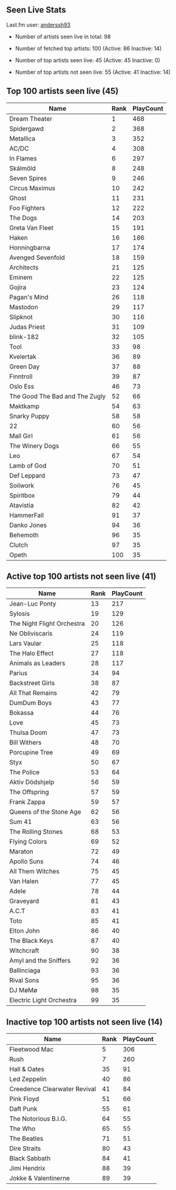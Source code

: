 ## Seen Live Stats

Last.fm user: [anderssh93](https://www.last.fm/user/anderssh93)

- Number of artists seen live in total: 98

- Number of fetched top artists: 100 (Active: 86 Inactive: 14)

- Number of top artists seen live: 45 (Active: 45 Inactive: 0)

- Number of top artists not seen live: 55 (Active: 41 Inactive: 14)

## Top 100 artists seen live (45)

Name                           | Rank | PlayCount
------------------------------ | ---- | ---------
Dream Theater                  | 1    | 468      
Spidergawd                     | 2    | 368      
Metallica                      | 3    | 352      
AC/DC                          | 4    | 308      
In Flames                      | 6    | 297      
Skálmöld                       | 8    | 248      
Seven Spires                   | 9    | 246      
Circus Maximus                 | 10   | 242      
Ghost                          | 11   | 231      
Foo Fighters                   | 12   | 222      
The Dogs                       | 14   | 203      
Greta Van Fleet                | 15   | 191      
Haken                          | 16   | 186      
Honningbarna                   | 17   | 174      
Avenged Sevenfold              | 18   | 159      
Architects                     | 21   | 125      
Eminem                         | 22   | 125      
Gojira                         | 23   | 124      
Pagan's Mind                   | 26   | 118      
Mastodon                       | 29   | 117      
Slipknot                       | 30   | 116      
Judas Priest                   | 31   | 109      
blink-182                      | 32   | 105      
Tool                           | 33   | 98       
Kvelertak                      | 36   | 89       
Green Day                      | 37   | 88       
Finntroll                      | 39   | 87       
Oslo Ess                       | 46   | 73       
The Good The Bad and The Zugly | 52   | 66       
Maktkamp                       | 54   | 63       
Snarky Puppy                   | 58   | 58       
22                             | 60   | 56       
Mall Girl                      | 61   | 56       
The Winery Dogs                | 66   | 55       
Leo                            | 67   | 54       
Lamb of God                    | 70   | 51       
Def Leppard                    | 73   | 47       
Soilwork                       | 76   | 45       
Spiritbox                      | 79   | 44       
Atavistia                      | 82   | 42       
HammerFall                     | 91   | 37       
Danko Jones                    | 94   | 36       
Behemoth                       | 96   | 35       
Clutch                         | 97   | 35       
Opeth                          | 100  | 35       

## Active top 100 artists not seen live (41)

Name                       | Rank | PlayCount
-------------------------- | ---- | ---------
Jean-Luc Ponty             | 13   | 217      
Sylosis                    | 19   | 129      
The Night Flight Orchestra | 20   | 126      
Ne Obliviscaris            | 24   | 119      
Lars Vaular                | 25   | 118      
The Halo Effect            | 27   | 118      
Animals as Leaders         | 28   | 117      
Parius                     | 34   | 94       
Backstreet Girls           | 38   | 87       
All That Remains           | 42   | 79       
DumDum Boys                | 43   | 77       
Bokassa                    | 44   | 76       
Love                       | 45   | 73       
Thulsa Doom                | 47   | 73       
Bill Withers               | 48   | 70       
Porcupine Tree             | 49   | 69       
Styx                       | 50   | 67       
The Police                 | 53   | 64       
Aktiv Dödshjelp            | 56   | 59       
The Offspring              | 57   | 59       
Frank Zappa                | 59   | 57       
Queens of the Stone Age    | 62   | 56       
Sum 41                     | 63   | 56       
The Rolling Stones         | 68   | 53       
Flying Colors              | 69   | 52       
Maraton                    | 72   | 49       
Apollo Suns                | 74   | 46       
All Them Witches           | 75   | 45       
Van Halen                  | 77   | 45       
Adele                      | 78   | 44       
Graveyard                  | 81   | 43       
A.C.T                      | 83   | 41       
Toto                       | 85   | 41       
Elton John                 | 86   | 40       
The Black Keys             | 87   | 40       
Witchcraft                 | 90   | 38       
Amyl and the Sniffers      | 92   | 36       
Ballinciaga                | 93   | 36       
Rival Sons                 | 95   | 36       
DJ MøMø                    | 98   | 35       
Electric Light Orchestra   | 99   | 35       

## Inactive top 100 artists not seen live (14)

Name                         | Rank | PlayCount
---------------------------- | ---- | ---------
Fleetwood Mac                | 5    | 306      
Rush                         | 7    | 260      
Hall & Oates                 | 35   | 91       
Led Zeppelin                 | 40   | 86       
Creedence Clearwater Revival | 41   | 84       
Pink Floyd                   | 51   | 66       
Daft Punk                    | 55   | 61       
The Notorious B.I.G.         | 64   | 55       
The Who                      | 65   | 55       
The Beatles                  | 71   | 51       
Dire Straits                 | 80   | 43       
Black Sabbath                | 84   | 41       
Jimi Hendrix                 | 88   | 39       
Jokke & Valentinerne         | 89   | 39       
